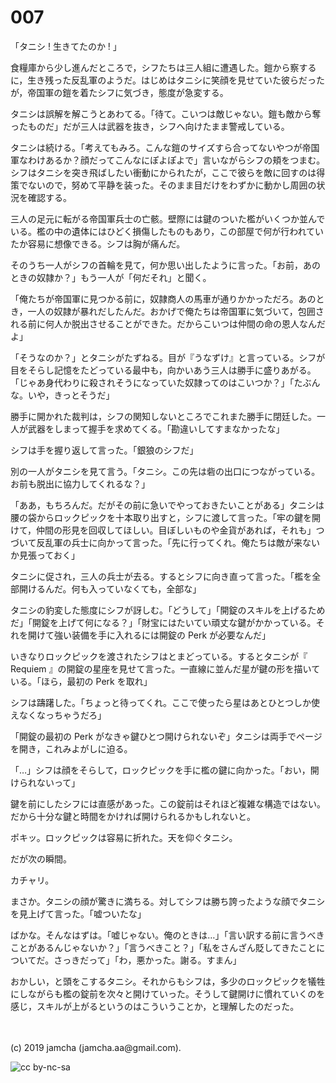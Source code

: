 

# 007

「タニシ ! 生きてたのか ! 」

食糧庫から少し進んだところで，シフたちは三人組に遭遇した。鎧から察するに，生き残った反乱軍のようだ。はじめはタニシに笑顔を見せていた彼らだったが，帝国軍の鎧を着たシフに気づき，態度が急変する。

タニシは誤解を解こうとあわてる。「待て。こいつは敵じゃない。鎧も敵から奪ったものだ」だが三人は武器を抜き，シフへ向けたまま警戒している。

タニシは続ける。「考えてもみろ。こんな鎧のサイズすら合ってないやつが帝国軍なわけあるか？顔だってこんなにぽよぽよで」言いながらシフの頬をつまむ。シフはタニシを突き飛ばしたい衝動にかられたが，ここで彼らを敵に回すのは得策でないので，努めて平静を装った。そのまま目だけをわずかに動かし周囲の状況を確認する。

三人の足元に転がる帝国軍兵士の亡骸。壁際には鍵のついた檻がいくつか並んでいる。檻の中の遺体にはひどく損傷したものもあり，この部屋で何が行われていたか容易に想像できる。シフは胸が痛んだ。

そのうち一人がシフの首輪を見て，何か思い出したように言った。「お前，あのときの奴隷か？」もう一人が「何だそれ」と聞く。

「俺たちが帝国軍に見つかる前に，奴隷商人の馬車が通りかかっただろ。あのとき，一人の奴隷が暴れだしたんだ。おかげで俺たちは帝国軍に気づいて，包囲される前に何人か脱出させることができた。だからこいつは仲間の命の恩人なんだよ」

「そうなのか？」とタニシがたずねる。目が『うなずけ』と言っている。シフが目をそらし記憶をたどっている最中も，向かいあう三人は勝手に盛りあがる。「じゃあ身代わりに殺されそうになっていた奴隷ってのはこいつか？」「たぶんな。いや，きっとそうだ」

勝手に開かれた裁判は，シフの関知しないところでこれまた勝手に閉廷した。一人が武器をしまって握手を求めてくる。「勘違いしてすまなかったな」

シフは手を握り返して言った。「銀狼のシフだ」

別の一人がタニシを見て言う。「タニシ。この先は砦の出口につながっている。お前も脱出に協力してくれるな？」

「ああ，もちろんだ。だがその前に急いでやっておきたいことがある」タニシは腰の袋からロックピックを十本取り出すと，シフに渡して言った。「牢の鍵を開けて，仲間の形見を回収してほしい。目ぼしいものや金貨があれば，それも」つづいて反乱軍の兵士に向かって言った。「先に行ってくれ。俺たちは敵が来ないか見張っておく」

タニシに促され，三人の兵士が去る。するとシフに向き直って言った。「檻を全部開けるんだ。何も入っていなくても，全部な」

タニシの豹変した態度にシフが訝しむ。「どうして」「開錠のスキルを上げるためだ」「開錠を上げて何になる？」「財宝にはたいてい頑丈な鍵がかかっている。それを開けて強い装備を手に入れるには開錠の Perk が必要なんだ」

いきなりロックピックを渡されたシフはとまどっている。するとタニシが『 Requiem 』の開錠の星座を見せて言った。一直線に並んだ星が鍵の形を描いている。「ほら，最初の Perk を取れ」

シフは躊躇した。「ちょっと待ってくれ。ここで使ったら星はあとひとつしか使えなくなっちゃうだろ」

「開錠の最初の Perk がなきゃ鍵ひとつ開けられないぞ」タニシは両手でページを開き，これみよがしに迫る。

「…」シフは顔をそらして，ロックピックを手に檻の鍵に向かった。「おい，開けられないって」

鍵を前にしたシフには直感があった。この錠前はそれほど複雑な構造ではない。だから十分な鍵と時間をかければ開けられるかもしれないと。

ポキッ。ロックピックは容易に折れた。天を仰ぐタニシ。

だが次の瞬間。

カチャリ。

まさか。タニシの顔が驚きに満ちる。対してシフは勝ち誇ったような顔でタニシを見上げて言った。「嘘ついたな」

ばかな。そんなはずは。「嘘じゃない。俺のときは…」「言い訳する前に言うべきことがあるんじゃないか？」「言うべきこと？」「私をさんざん貶してきたことについてだ。さっきだって」「わ，悪かった。謝る。すまん」

おかしい，と頭をこするタニシ。それからもシフは，多少のロックピックを犠牲にしながらも檻の錠前を次々と開けていった。そうして鍵開けに慣れていくのを感じ，スキルが上がるというのはこういうことか，と理解したのだった。

<br>
<br>
(c) 2019 jamcha (jamcha.aa@gmail.com).

![cc by-nc-sa](https://i.creativecommons.org/l/by-nc-sa/4.0/88x31.png)

